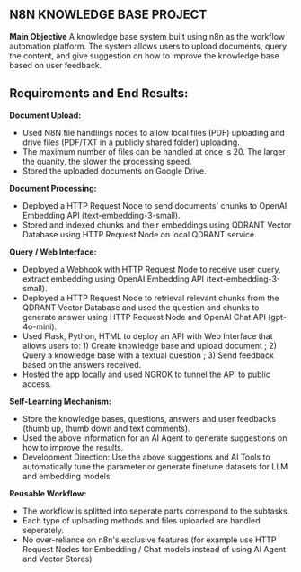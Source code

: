 ## N8N KNOWLEDGE BASE PROJECT

**Main Objective**
A knowledge base system built using n8n as the workflow automation platform. 
The system allows users to upload documents, query the content, and give suggestion on how to improve the knowledge base based on user feedback.


## Requirements and End Results:

**Document Upload:**
- Used N8N file handlings nodes to allow local files (PDF) uploading and drive files (PDF/TXT in a publicly shared folder) uploading.
- The maximum number of files can be handled at once is 20. The larger the quanity, the slower the processing speed.
- Stored the uploaded documents on Google Drive.


**Document Processing:**
- Deployed a HTTP Request Node to send documents' chunks to OpenAI Embedding API (text-embedding-3-small).
- Stored and indexed chunks and their embeddings using QDRANT Vector Database using HTTP Request Node on local QDRANT service.


**Query / Web Interface:**
- Deployed a Webhook with HTTP Request Node to receive user query, extract embedding using OpenAI Embedding API (text-embedding-3-small).
- Deployed a HTTP Request Node to retrieval relevant chunks from the QDRANT Vector Database and used the question and chunks to generate answer using HTTP Request Node and OpenAI Chat API (gpt-4o-mini).
- Used Flask, Python, HTML to deploy an API with Web Interface that allows users to: 1) Create knowledge base and upload document ; 2) Query a knowledge base with a textual question ; 3) Send feedback based on the answers received.
- Hosted the app locally and used NGROK to tunnel the API to public access.


**Self-Learning Mechanism:**
- Store the knowledge bases, questions, answers and user feedbacks (thumb up, thumb down and text comments).
- Used the above information for an AI Agent to generate suggestions on how to improve the results.
- Development Direction: Use the above suggestions and AI Tools to automatically tune the parameter or generate finetune datasets for LLM and embedding models.


**Reusable Workflow:**
- The workflow is splitted into seperate parts correspond to the subtasks.
- Each type of uploading methods and files uploaded are handled seperately.
- No over-reliance on n8n's exclusive features (for example use HTTP Request Nodes for Embedding / Chat models instead of using AI Agent and Vector Stores)



